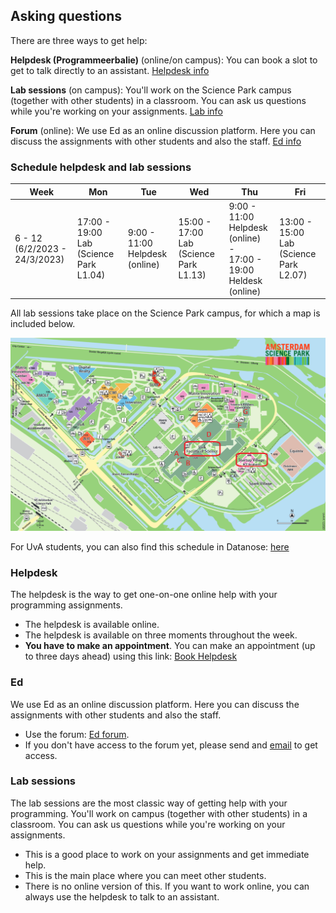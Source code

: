 ## Asking questions
There are three ways to get help:

**Helpdesk (Programmeerbalie)** (online/on campus): You can book a slot to get to talk directly to an assistant. [Helpdesk info](/general-info/help#helpdesk)

**Lab sessions** (on campus): You'll work on the Science Park campus (together with other students) in a classroom. You can ask us questions while you're working on your assignments. [Lab info](/general-info/help#lab-sessions)

**Forum** (online): We use Ed as an online discussion platform. Here you can discuss the assignments with other students and also the staff. [Ed info](/general-info/help#ed)

### Schedule helpdesk and lab sessions

| Week               | Mon                                | Tue                                    | Wed                                | Thu                               | Fri                               |
| ------------------ | ---------------------------------- | -------------------------------------- | ---------------------------------- | --------------------------------- | --------------------------------- |
| 6 - 12<br>(6/2/2023 - 24/3/2023)  | 17:00 - 19:00<br>Lab (Science Park L1.04) | 9:00 - 11:00<br>Helpdesk (online) | 15:00 - 17:00<br>Lab (Science Park L1.13) | 9:00 - 11:00<br>Helpdesk (online) <br>-<br> 17:00 - 19:00<br>Heldesk (online) | 13:00 - 15:00<br>Lab (Science Park L2.07) |


All lab sessions take place on the Science Park campus, for which a map is included below.

![](map.png)

For UvA students, you can also find this schedule in Datanose: [here](https://datanose.nl/#course[110669])

### Helpdesk

The helpdesk is the way to get one-on-one online help with your programming assignments.

* The helpdesk is available online.
* The helpdesk is available on three moments throughout the week.
* **You have to make an appointment**. You can make an appointment (up to three days ahead) using this link: [Book Helpdesk](https://outlook.office365.com/owa/calendar/UniversiteitvanAmsterdam1@Amsuni.onmicrosoft.com/bookings/s/YkpwFIJMMkqDLSs-Fd-dhw2)

### Ed

We use Ed as an online discussion platform. Here you can discuss the assignments with other students and also the staff.

* Use the forum: [Ed forum](https://edstem.org/us/courses/27745/discussion/).
* If you don't have access to the forum yet, please send and [email](mailto:scientific@mprog.nl) to get access.

### Lab sessions

The lab sessions are the most classic way of getting help with your programming. You'll work on campus (together with other students) in a classroom. You can ask us questions while you're working on your assignments.

* This is a good place to work on your assignments and get immediate help.
* This is the main place where you can meet other students.
* There is no online version of this. If you want to work online, you can always use the helpdesk to talk to an assistant.

